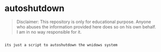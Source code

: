 # autoshutdown
> Disclaimer: This repository is only for educational purpose. Anyone who abuses the information provided here does so on his own behalf. I am in no way responsible for it.

```

its just a script to autoshutdown the wnidows system



```


